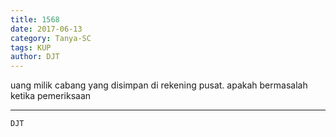 ```yaml
---
title: 1568
date: 2017-06-13
category: Tanya-SC
tags: KUP
author: DJT
---
```


uang milik cabang yang disimpan di rekening pusat. apakah bermasalah ketika pemeriksaan

---



`DJT`
